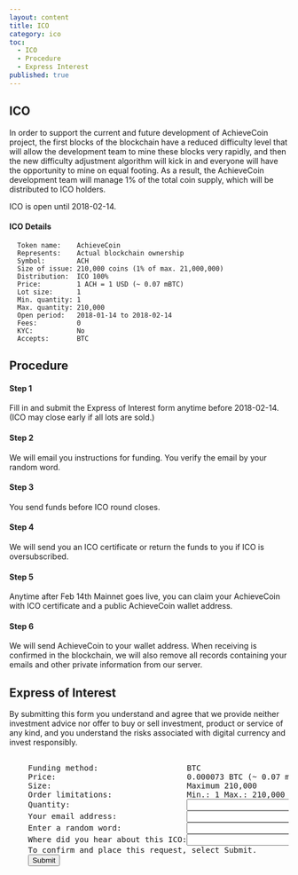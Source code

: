 ```yaml
---
layout: content
title: ICO
category: ico
toc:
  - ICO
  - Procedure
  - Express Interest
published: true
---
```


ICO <a id="ico"></a>
-------

In order to support the current and future development of AchieveCoin project, the first blocks of the blockchain have a reduced difficulty level that will allow the development team to mine these blocks very rapidly, and then the new difficulty adjustment algorithm will kick in and everyone will have the opportunity to mine on equal footing. As a result, the AchieveCoin development team will manage 1% of the total coin supply, which will be distributed to ICO holders.

ICO is open until 2018-02-14.

#### ICO Details ####

```
  Token name:    AchieveCoin
  Represents:    Actual blockchain ownership
  Symbol:        ACH
  Size of issue: 210,000 coins (1% of max. 21,000,000)
  Distribution:  ICO 100%
  Price:         1 ACH = 1 USD (~ 0.07 mBTC)
  Lot size:      1
  Min. quantity: 1
  Max. quantity: 210,000
  Open period:   2018-01-14 to 2018-02-14
  Fees:          0
  KYC:           No
  Accepts:       BTC
```



Procedure <a id="procedure"></a>
------------

#### Step 1
Fill in and submit the Express of Interest form anytime before 2018-02-14. (ICO may close early if all lots are sold.)

#### Step 2
We will email you instructions for funding. You verify the email by your random word.

#### Step 3
You send funds before ICO round closes.

#### Step 4
We will send you an ICO certificate or return the funds to you if ICO is oversubscribed.

#### Step 5
Anytime after Feb 14th Mainnet goes live, you can claim your AchieveCoin with ICO certificate and a public AchieveCoin wallet address.

#### Step 6
We will send AchieveCoin to your wallet address. When receiving is confirmed in the blockchain, we will also remove all records containing your emails and other private information from our server.



Express of Interest <a id="express-interest"></a>
------

By submitting this form you understand and agree that we provide neither investment advice nor offer to buy or sell investment, product or service of any kind, and you understand the risks associated with digital currency and invest responsibly.
<pre>
<form action="https://formspree.io/ico@achievecoin.org" method="POST">
    Funding method:                   BTC
    Price:                            0.000073 BTC (~ 0.07 mBTC, ~ 1 USD) per ACH
    Size:                             Maximum 210,000
    Order limitations:                Min.: 1 Max.: 210,000
    Quantity:                         <input type="text" name="qty"> ACH
    Your email address:               <input type="email" name="replyto">
    Enter a random word:              <input type="text" name="random">
    Where did you hear about this ICO:<input type="text" name="where">
    To confirm and place this request, select Submit.
    <input type="submit" value="Submit">
</form>
</pre>
